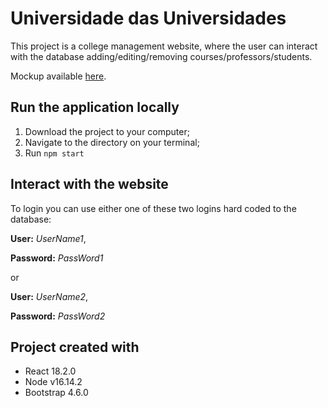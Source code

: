 # Universidade das Universidades
This project is a college management website, where the user can interact with the database adding/editing/removing courses/professors/students.

Mockup available [here](https://drive.google.com/file/d/1-pisKryBRiEXwU8GH9wXt_-O6g1sz-ku/view?usp=sharing).

## Run the application locally

1. Download the project to your computer;
2. Navigate to the directory on your terminal;
3. Run ```npm start```

## Interact with the website

To login you can use either one of these two logins hard coded to the database: 

  **User:** *UserName1*,
  
  **Password:** *PassWord1*
  
  or
  
  **User:** *UserName2*,
  
  **Password:** *PassWord2*
  

## Project created with

- React 18.2.0
- Node v16.14.2
- Bootstrap 4.6.0

